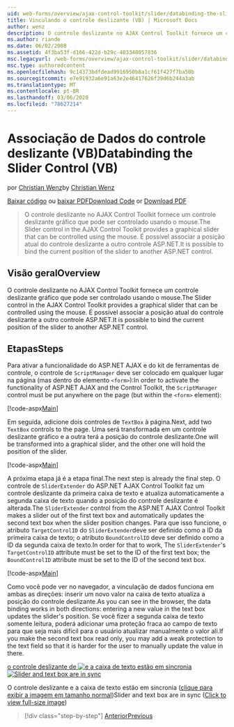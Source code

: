 ```yaml
---
uid: web-forms/overview/ajax-control-toolkit/slider/databinding-the-slider-control-vb
title: Vinculando o controle deslizante (VB) | Microsoft Docs
author: wenz
description: O controle deslizante no AJAX Control Toolkit fornece um controle deslizante gráfico que pode ser controlado usando o mouse. É possível associar o Positio atual...
ms.author: riande
ms.date: 06/02/2008
ms.assetid: 4f3ba53f-d166-422d-b29c-403348057836
msc.legacyurl: /web-forms/overview/ajax-control-toolkit/slider/databinding-the-slider-control-vb
msc.type: authoredcontent
ms.openlocfilehash: 9c14373bdfdead9916950b8a1cf61f427f7ba50b
ms.sourcegitcommit: e7e91932a6e91a63e2e46417626f39d6b244a3ab
ms.translationtype: MT
ms.contentlocale: pt-BR
ms.lasthandoff: 03/06/2020
ms.locfileid: "78627214"
---
```

# <a name="databinding-the-slider-control-vb"></a><span data-ttu-id="d267f-104">Associação de Dados do controle deslizante (VB)</span><span class="sxs-lookup"><span data-stu-id="d267f-104">Databinding the Slider Control (VB)</span></span>

<span data-ttu-id="d267f-105">por [Christian Wenz](https://github.com/wenz)</span><span class="sxs-lookup"><span data-stu-id="d267f-105">by [Christian Wenz](https://github.com/wenz)</span></span>

<span data-ttu-id="d267f-106">[Baixar código](https://download.microsoft.com/download/9/3/f/93f8daea-bebd-4821-833b-95205389c7d0/Slider0.vb.zip) ou [baixar PDF](https://download.microsoft.com/download/2/d/c/2dc10e34-6983-41d4-9c08-f78f5387d32b/slider0VB.pdf)</span><span class="sxs-lookup"><span data-stu-id="d267f-106">[Download Code](https://download.microsoft.com/download/9/3/f/93f8daea-bebd-4821-833b-95205389c7d0/Slider0.vb.zip) or [Download PDF](https://download.microsoft.com/download/2/d/c/2dc10e34-6983-41d4-9c08-f78f5387d32b/slider0VB.pdf)</span></span>

> <span data-ttu-id="d267f-107">O controle deslizante no AJAX Control Toolkit fornece um controle deslizante gráfico que pode ser controlado usando o mouse.</span><span class="sxs-lookup"><span data-stu-id="d267f-107">The Slider control in the AJAX Control Toolkit provides a graphical slider that can be controlled using the mouse.</span></span> <span data-ttu-id="d267f-108">É possível associar a posição atual do controle deslizante a outro controle ASP.NET.</span><span class="sxs-lookup"><span data-stu-id="d267f-108">It is possible to bind the current position of the slider to another ASP.NET control.</span></span>

## <a name="overview"></a><span data-ttu-id="d267f-109">Visão geral</span><span class="sxs-lookup"><span data-stu-id="d267f-109">Overview</span></span>

<span data-ttu-id="d267f-110">O controle deslizante no AJAX Control Toolkit fornece um controle deslizante gráfico que pode ser controlado usando o mouse.</span><span class="sxs-lookup"><span data-stu-id="d267f-110">The Slider control in the AJAX Control Toolkit provides a graphical slider that can be controlled using the mouse.</span></span> <span data-ttu-id="d267f-111">É possível associar a posição atual do controle deslizante a outro controle ASP.NET.</span><span class="sxs-lookup"><span data-stu-id="d267f-111">It is possible to bind the current position of the slider to another ASP.NET control.</span></span>

## <a name="steps"></a><span data-ttu-id="d267f-112">Etapas</span><span class="sxs-lookup"><span data-stu-id="d267f-112">Steps</span></span>

<span data-ttu-id="d267f-113">Para ativar a funcionalidade do ASP.NET AJAX e do kit de ferramentas de controle, o controle de `ScriptManager` deve ser colocado em qualquer lugar na página (mas dentro do elemento `<form>`):</span><span class="sxs-lookup"><span data-stu-id="d267f-113">In order to activate the functionality of ASP.NET AJAX and the Control Toolkit, the `ScriptManager` control must be put anywhere on the page (but within the `<form>` element):</span></span>

[!code-aspx[Main](databinding-the-slider-control-vb/samples/sample1.aspx)]

<span data-ttu-id="d267f-114">Em seguida, adicione dois controles de `TextBox` à página.</span><span class="sxs-lookup"><span data-stu-id="d267f-114">Next, add two `TextBox` controls to the page.</span></span> <span data-ttu-id="d267f-115">Uma será transformada em um controle deslizante gráfico e a outra terá a posição do controle deslizante.</span><span class="sxs-lookup"><span data-stu-id="d267f-115">One will be transformed into a graphical slider, and the other one will hold the position of the slider.</span></span>

[!code-aspx[Main](databinding-the-slider-control-vb/samples/sample2.aspx)]

<span data-ttu-id="d267f-116">A próxima etapa já é a etapa final.</span><span class="sxs-lookup"><span data-stu-id="d267f-116">The next step is already the final step.</span></span> <span data-ttu-id="d267f-117">O controle de `SliderExtender` do ASP.NET AJAX Control Toolkit faz um controle deslizante da primeira caixa de texto e atualiza automaticamente a segunda caixa de texto quando a posição do controle deslizante é alterada.</span><span class="sxs-lookup"><span data-stu-id="d267f-117">The `SliderExtender` control from the ASP.NET AJAX Control Toolkit makes a slider out of the first text box and automatically updates the second text box when the slider position changes.</span></span> <span data-ttu-id="d267f-118">Para que isso funcione, o atributo `TargetControlID` do `SliderExtender`deve ser definido como a ID da primeira caixa de texto; o atributo `BoundControlID` deve ser definido como a ID da segunda caixa de texto.</span><span class="sxs-lookup"><span data-stu-id="d267f-118">In order for that to work, The `SliderExtender`'s `TargetControlID` attribute must be set to the ID of the first text box; the `BoundControlID` attribute must be set to the ID of the second text box.</span></span>

[!code-aspx[Main](databinding-the-slider-control-vb/samples/sample3.aspx)]

<span data-ttu-id="d267f-119">Como você pode ver no navegador, a vinculação de dados funciona em ambas as direções: inserir um novo valor na caixa de texto atualiza a posição do controle deslizante.</span><span class="sxs-lookup"><span data-stu-id="d267f-119">As you can see in the browser, the data binding works in both directions: entering a new value in the text box updates the slider's position.</span></span> <span data-ttu-id="d267f-120">Se você fizer a segunda caixa de texto somente leitura, poderá adicionar uma proteção fraca ao campo de texto para que seja mais difícil para o usuário atualizar manualmente o valor ali.</span><span class="sxs-lookup"><span data-stu-id="d267f-120">If you make the second text box read only, you may add a weak protection to the text field so that it is harder for the user to manually update the value in there.</span></span>

<span data-ttu-id="d267f-121">[o controle deslizante de ![e a caixa de texto estão em sincronia](databinding-the-slider-control-vb/_static/image2.png)](databinding-the-slider-control-vb/_static/image1.png)</span><span class="sxs-lookup"><span data-stu-id="d267f-121">[![Slider and text box are in sync](databinding-the-slider-control-vb/_static/image2.png)](databinding-the-slider-control-vb/_static/image1.png)</span></span>

<span data-ttu-id="d267f-122">O controle deslizante e a caixa de texto estão em sincronia ([clique para exibir a imagem em tamanho normal](databinding-the-slider-control-vb/_static/image3.png))</span><span class="sxs-lookup"><span data-stu-id="d267f-122">Slider and text box are in sync ([Click to view full-size image](databinding-the-slider-control-vb/_static/image3.png))</span></span>

> [!div class="step-by-step"]
> [<span data-ttu-id="d267f-123">Anterior</span><span class="sxs-lookup"><span data-stu-id="d267f-123">Previous</span></span>](using-the-slider-control-with-auto-postback-vb.md)
